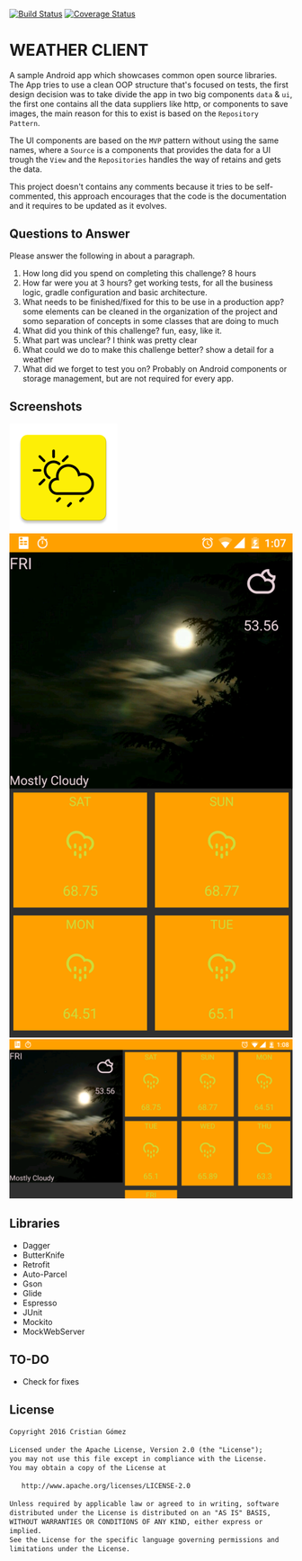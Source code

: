 [![Build Status](https://travis-ci.org/iyubinest/androidchallenge.svg?branch=master)](https://travis-ci.org/iyubinest/androidchallenge)
[![Coverage Status](https://coveralls.io/repos/github/iyubinest/androidchallenge/badge.svg?branch=master)](https://coveralls.io/github/iyubinest/androidchallenge?branch=master)

WEATHER CLIENT
======

A sample Android app which showcases common open source libraries.
The App tries to use a clean OOP structure that's focused on tests, the first design decision was 
to take divide the app in two big components `data` & `ui`, the first one contains all the data 
suppliers like http, or components to save images, the main reason for this to exist is based on the 
`Repository Pattern`.
 
The UI components are based on the `MVP` pattern without using the same names, where a `Source` is 
a components that provides the data for a UI trough the `View` and the `Repositories` handles the 
way of retains and gets the data. 

This project doesn't contains any comments because it tries to be self-commented, this approach 
encourages that the code is the documentation and it requires to be updated as it evolves.

## Questions to Answer
Please answer the following in about a paragraph.

1.  How long did you spend on completing this challenge? 8 hours
2.  How far were you at 3 hours? get working tests, for all the business logic, gradle configuration
and basic architecture. 
3.  What needs to be finished/fixed for this to be use in a production app? some elements can be 
cleaned in the organization of the project and somo separation of concepts in some classes that are 
doing to much
4.  What did you think of this challenge? fun, easy, like it.
5.  What part was unclear? I think was pretty clear
6.  What could we do to make this challenge better? show a detail for a weather
7.  What did we forget to test you on? Probably on Android components or storage management, but are
not required for every app.

Screenshots
---------

![alt text](https://github.com/iyubinest/androidchallenge/blob/master/app/src/main/res/mipmap-xxxhdpi/ic_launcher.png?raw=true "App Icon")
![alt text](https://github.com/iyubinest/androidchallenge/blob/master/art/mobile.png "Weather")
![alt text](https://github.com/iyubinest/androidchallenge/blob/master/art/tablet.png "Weather")


Libraries
---------

 * Dagger
 * ButterKnife
 * Retrofit
 * Auto-Parcel
 * Gson
 * Glide
 * Espresso
 * JUnit
 * Mockito
 * MockWebServer
 
 
TO-DO
---------

 * Check for fixes


License
-------

    Copyright 2016 Cristian Gómez

    Licensed under the Apache License, Version 2.0 (the "License");
    you may not use this file except in compliance with the License.
    You may obtain a copy of the License at

       http://www.apache.org/licenses/LICENSE-2.0

    Unless required by applicable law or agreed to in writing, software
    distributed under the License is distributed on an "AS IS" BASIS,
    WITHOUT WARRANTIES OR CONDITIONS OF ANY KIND, either express or implied.
    See the License for the specific language governing permissions and
    limitations under the License.
